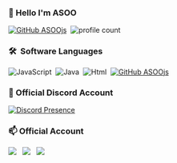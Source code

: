 ### 📛 Hello I'm ASOO 
[![GitHub ASOOjs](https://img.shields.io/github/followers/ASOOjs)](https://github.com/ASOOjs)&nbsp; 
![profile count](https://komarev.com/ghpvc/?username=ASOOjs&color=blue)&nbsp;

### 🛠 &nbsp;Software Languages 
![JavaScript](https://img.shields.io/badge/-JavaScript-020036?style=flat&logo=javascript)&nbsp; 
![Java](https://img.shields.io/badge/-Java-020000?style=flat&logo=Java)&nbsp; 
![Html](https://img.shields.io/badge/-Html-020000?style=flat&logo=Html)&nbsp; 
[![GitHub ASOOjs](https://img.shields.io/github/followers/ASOOjs?label=follow&style=social)](https://github.com/ASOOjs)&nbsp;

### 🌟 Official Discord Account 
[![Discord Presence](https://lanyard-profile-readme.vercel.app/api/621404511218565121 )](https://discord.com/users/621404511218565121)

### 📫 Official Account 
<a href="https://instagram.com/onr_ardaa"><img src="https://img.shields.io/badge/onr_ardaa-E4405F?style=flat&logo=Instagram&logoColor=white"/></a> &nbsp;
<a href="https://Twitter.com/onr_arda"><img src="https://img.shields.io/badge/onr_arda-E4405F?style=flat&logo=Twitter&logoColor=white"/></a> &nbsp;
<a href="https://open.spotify.com/user/0eg0r3cyvdbdtvwmywwd5g9pk"><img src="https://img.shields.io/badge/ASOO-E4405F?style=flat&logo=spotify&logoColor=white"/></a> &nbsp;


